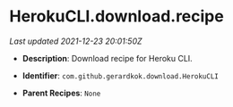 # HerokuCLI.download.recipe

_Last updated 2021-12-23 20:01:50Z_

- **Description**: Download recipe for Heroku CLI.

- **Identifier**: `com.github.gerardkok.download.HerokuCLI`

- **Parent Recipes**: `None`
